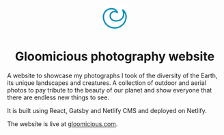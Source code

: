 <p align="center">
  <a href="https://www.gloomicious.com">
    <img alt="Gloomicious" src="src/images/favicon.png" width="60" />
  </a>
</p>
<h1 align="center">
  Gloomicious photography website
</h1>

A website to showcase my photographs I took of the diversity of the Earth, its unique landscapes and creatures. A collection of outdoor and aerial photos to pay tribute to the beauty of our planet and show everyone that there are endless new things to see.

It is built using React, Gatsby and Netlify CMS and deployed on Netlify.

The website is live at <a href="https://www.gloomicious.com">gloomicious.com</a>.
